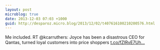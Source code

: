 ```yaml
---
layout: post
microblog: true
date: 2013-12-03 07:03 +1000
guid: http://desparoz.micro.blog/2013/12/02/t407616100210200576.html
---
```

Me included. RT @kcarruthers: Joyce has been a disastrous CEO for Qantas, turned loyal customers into price shoppers [t.co/fZIRvE7Uh...](http://t.co/fZIRvE7Uhl)
